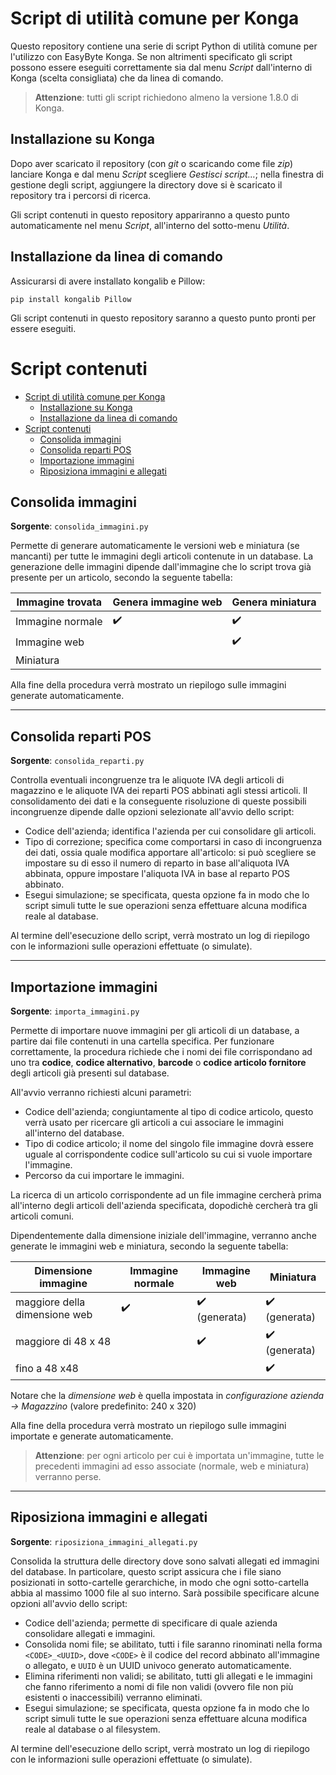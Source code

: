# Script di utilità comune per Konga

Questo repository contiene una serie di script Python di utilità comune per l'utilizzo con EasyByte Konga. Se non altrimenti specificato gli script possono essere eseguiti correttamente sia dal menu *Script* dall'interno di Konga (scelta consigliata) che da linea di comando.

> **Attenzione**: tutti gli script richiedono almeno la versione 1.8.0 di Konga.


## Installazione su Konga

Dopo aver scaricato il repository (con *git* o scaricando come file *zip*) lanciare Konga e dal menu *Script* scegliere *Gestisci script…*; nella finestra di gestione degli script, aggiungere la directory dove si è scaricato il repository tra i percorsi di ricerca.

Gli script contenuti in questo repository appariranno a questo punto automaticamente nel menu *Script*, all'interno del sotto-menu *Utilità*.


## Installazione da linea di comando

Assicurarsi di avere installato kongalib e Pillow:

```
pip install kongalib Pillow
```

Gli script contenuti in questo repository saranno a questo punto pronti per essere eseguiti. 


# Script contenuti

- [Script di utilità comune per Konga](#script-di-utilit%c3%a0-comune-per-konga)
  - [Installazione su Konga](#installazione-su-konga)
  - [Installazione da linea di comando](#installazione-da-linea-di-comando)
- [Script contenuti](#script-contenuti)
  - [Consolida immagini](#consolida-immagini)
  - [Consolida reparti POS](#consolida-reparti-pos)
  - [Importazione immagini](#importazione-immagini)
  - [Riposiziona immagini e allegati](#riposiziona-immagini-e-allegati)


## Consolida immagini

**Sorgente**: `consolida_immagini.py`

Permette di generare automaticamente le versioni web e miniatura (se mancanti) per tutte le immagini degli articoli contenute in un database. La generazione delle immagini dipende dall'immagine che lo script trova già presente per un articolo, secondo la seguente tabella:

Immagine trovata | Genera immagine web | Genera miniatura
---------------- | ------------------- | ----------------
Immagine normale | :heavy_check_mark: | :heavy_check_mark:
Immagine web | | :heavy_check_mark:
Miniatura | |

Alla fine della procedura verrà mostrato un riepilogo sulle immagini generate automaticamente.

---

## Consolida reparti POS

**Sorgente**: `consolida_reparti.py`

Controlla eventuali incongruenze tra le aliquote IVA degli articoli di magazzino e le aliquote IVA dei reparti POS abbinati agli stessi articoli. Il consolidamento dei dati e la conseguente risoluzione di queste possibili incongruenze dipende dalle opzioni selezionate all'avvio dello script:

* Codice dell'azienda; identifica l'azienda per cui consolidare gli articoli.
* Tipo di correzione; specifica come comportarsi in caso di incongruenza dei dati, ossia quale modifica apportare all'articolo: si può scegliere se impostare su di esso il numero di reparto in base all'aliquota IVA abbinata, oppure impostare l'aliquota IVA in base al reparto POS abbinato.
* Esegui simulazione; se specificata, questa opzione fa in modo che lo script simuli tutte le sue operazioni senza effettuare alcuna modifica reale al database.

Al termine dell'esecuzione dello script, verrà mostrato un log di riepilogo con le informazioni sulle operazioni effettuate (o simulate).

---

## Importazione immagini

**Sorgente**: `importa_immagini.py`

Permette di importare nuove immagini per gli articoli di un database, a partire dai file contenuti in una cartella specifica. Per funzionare correttamente, la procedura richiede che i nomi dei file corrispondano ad uno tra **codice**,  **codice alternativo**, **barcode** o **codice articolo fornitore** degli articoli già presenti sul database.

All'avvio verranno richiesti alcuni parametri:

* Codice dell'azienda; congiuntamente al tipo di codice articolo, questo verrà usato per ricercare gli articoli a cui associare le immagini all'interno del database.
* Tipo di codice articolo; il nome del singolo file immagine dovrà essere uguale al corrispondente codice sull'articolo su cui si vuole importare l'immagine.
* Percorso da cui importare le immagini.

La ricerca di un articolo corrispondente ad un file immagine cercherà prima all'interno degli articoli dell'azienda specificata, dopodichè cercherà tra gli articoli comuni.

Dipendentemente dalla dimensione iniziale dell'immagine, verranno anche generate le immagini web e miniatura, secondo la seguente tabella:

Dimensione immagine | Immagine normale | Immagine web | Miniatura
------------------- | ---------------- | ------------ | ---------
maggiore della dimensione web | :heavy_check_mark: | :heavy_check_mark: (generata) | :heavy_check_mark: (generata)
maggiore di 48 x 48 | | :heavy_check_mark: | :heavy_check_mark: (generata)
fino a 48 x48 | | | :heavy_check_mark:

Notare che la *dimensione web* è quella impostata in *configurazione azienda -> Magazzino* (valore predefinito: 240 x 320)

Alla fine della procedura verrà mostrato un riepilogo sulle immagini importate e generate automaticamente.

> **Attenzione**: per ogni articolo per cui è importata un'immagine, tutte le precedenti immagini ad esso associate (normale, web e miniatura) verranno perse.

---

## Riposiziona immagini e allegati

**Sorgente**: `riposiziona_immagini_allegati.py`

Consolida la struttura delle directory dove sono salvati allegati ed immagini del database. In particolare, questo script assicura che i file siano posizionati in sotto-cartelle gerarchiche, in modo che ogni sotto-cartella abbia al massimo 1000 file al suo interno. Sarà possibile specificare alcune opzioni all'avvio dello script:

* Codice dell'azienda; permette di specificare di quale azienda consolidare allegati e immagini.
* Consolida nomi file; se abilitato, tutti i file saranno rinominati nella forma `<CODE>_<UUID>`, dove `<CODE>` è il codice del record abbinato all'immagine o allegato, e `UUID` è un UUID univoco generato automaticamente.
* Elimina riferimenti non validi; se abilitato, tutti gli allegati e le immagini che fanno riferimento a nomi di file non validi (ovvero file non più esistenti o inaccessibili) verranno eliminati.
* Esegui simulazione; se specificata, questa opzione fa in modo che lo script simuli tutte le sue operazioni senza effettuare alcuna modifica reale al database o al filesystem.

Al termine dell'esecuzione dello script, verrà mostrato un log di riepilogo con le informazioni sulle operazioni effettuate (o simulate).
